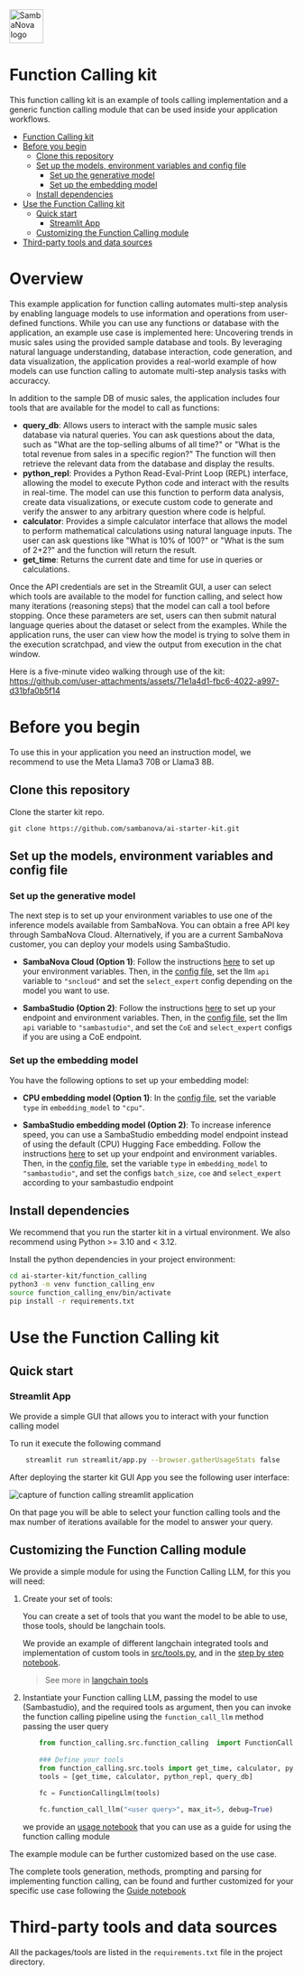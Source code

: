 
<a href="https://sambanova.ai/">
<picture>
 <source media="(prefers-color-scheme: dark)" srcset="../images/SambaNova-light-logo-1.png" height="60">
  <img alt="SambaNova logo" src="../images/SambaNova-dark-logo-1.png" height="60">
</picture>
</a>

# Function Calling kit

This function calling kit is an example of tools calling implementation and a generic function calling module that can be used inside your application workflows.
<!-- TOC -->

- [Function Calling kit](#function-calling-kit)
- [Before you begin](#before-you-begin)
    - [Clone this repository](#clone-this-repository)
    - [Set up the models, environment variables and config file](#set-up-the-models-environment-variables-and-config-file)
        - [Set up the generative model](#set-up-the-generative-model)
        - [Set up the embedding model](#set-up-the-embedding-model)
    - [Install dependencies](#install-dependencies)
- [Use the Function Calling kit](#use-the-function-calling-kit)
    - [Quick start](#quick-start)
        - [Streamlit App](#streamlit-app)
    - [Customizing the Function Calling module](#customizing-the-function-calling-module)
- [Third-party tools and data sources](#third-party-tools-and-data-sources)

<!-- /TOC -->
<!-- /TOC -->
# Overview

This example application for function calling automates multi-step analysis by enabling language models to use information and operations from user-defined functions. While you can use any functions or database with the application, an example use case is implemented here: Uncovering trends in music sales using the provided sample database and tools. By leveraging natural language understanding, database interaction, code generation, and data visualization, the application provides a real-world example of how models can use function calling to automate multi-step analysis tasks with accuraccy.

In addition to the sample DB of music sales, the application includes four tools that are available for the model to call as functions:

- **query_db**: Allows users to interact with the sample music sales database via natural queries. You can ask questions about the data, such as "What are the top-selling albums of all time?" or "What is the total revenue from sales in a specific region?" The function will then retrieve the relevant data from the database and display the results.
- **python_repl**: Provides a Python Read-Eval-Print Loop (REPL) interface, allowing the model to execute Python code and interact with the results in real-time. The model can use this function to perform data analysis, create data visualizations, or execute custom code to generate and verify the answer to any arbitrary question where code is helpful.
- **calculator**: Provides a simple calculator interface that allows the model to perform mathematical calculations using natural language inputs. The user can ask questions like "What is 10% of 100?" or "What is the sum of 2+2?" and the function will return the result.
- **get_time**: Returns the current date and time for use in queries or calculations.

Once the API credentials are set in the Streamlit GUI, a user can select which tools are available to the model for function calling, and select how many iterations (reasoning steps) that the model can call a tool before stopping. Once these parameters are set, users can then submit natural language queries about the dataset or select from the examples. While the application runs, the user can view how the model is trying to solve them in the execution scratchpad, and view the output from execution in the chat window.

Here is a five-minute video walking through use of the kit:
https://github.com/user-attachments/assets/71e1a4d1-fbc6-4022-a997-d31bfa0b5f14


# Before you begin

To use this in your application you need an instruction model, we recommend to use the Meta Llama3 70B or Llama3 8B. 

## Clone this repository

Clone the starter kit repo.
```
git clone https://github.com/sambanova/ai-starter-kit.git
```
## Set up the models, environment variables and config file

### Set up the generative model

The next step is to set up your environment variables to use one of the inference models available from SambaNova. You can obtain a free API key through SambaNova Cloud. Alternatively, if you are a current SambaNova customer, you can deploy your models using SambaStudio.

- **SambaNova Cloud (Option 1)**: Follow the instructions [here](../README.md#use-sambanova-cloud-option-1) to set up your environment variables.
    Then, in the [config file](./config.yaml), set the llm `api` variable to `"sncloud"` and set the `select_expert` config depending on the model you want to use.

- **SambaStudio (Option 2)**: Follow the instructions [here](../README.md#use-sambastudio-option-2) to set up your endpoint and environment variables.
    Then, in the [config file](./config.yaml), set the llm `api` variable to `"sambastudio"`, and set the `CoE` and `select_expert` configs if you are using a CoE endpoint.

### Set up the embedding model

You have the following options to set up your embedding model:

* **CPU embedding model (Option 1)**: In the [config file](./config.yaml), set the variable `type` in `embedding_model` to `"cpu"`.

* **SambaStudio embedding model (Option 2)**: To increase inference speed, you can use a SambaStudio embedding model endpoint instead of using the default (CPU) Hugging Face embedding. Follow the instructions [here](../README.md#use-sambastudio-embedding-option-2) to set up your endpoint and environment variables. Then, in the [config file](./config.yaml), set the variable `type` in `embedding_model` to `"sambastudio"`, and set the configs `batch_size`, `coe` and `select_expert` according to your sambastudio endpoint

## Install dependencies

We recommend that you run the starter kit in a virtual environment. We also recommend using Python >= 3.10 and < 3.12.

Install the python dependencies in your project environment:

```bash
cd ai-starter-kit/function_calling
python3 -m venv function_calling_env
source function_calling_env/bin/activate
pip install -r requirements.txt
```

# Use the Function Calling kit

## Quick start

### Streamlit App

We provide a simple GUI that allows you to interact with your function calling model

To run it execute the following command 

```bash
    streamlit run streamlit/app.py --browser.gatherUsageStats false 
```

After deploying the starter kit GUI App you see the following user interface:

![capture of function calling streamlit application](./docs/function_calling_app.png)

On that page you will be able to select your function calling tools and the max number of iterations available for the model to answer your query.

## Customizing the Function Calling module

We provide a simple module for using the Function Calling LLM, for this you will need:

1. Create your set of tools:

    You can create a set of tools that you want the model to be able to use, those tools, should be langchain tools.

    We provide an example of different langchain integrated tools and implementation of custom tools in [src/tools.py](src/tools.py), and in the [step by step notebook](./notebooks/function_calling_guide.ipynb).

    > See more in [langchain tools](https://python.langchain.com/v0.1/docs/modules/tools/)

2. Instantiate your Function calling LLM, passing the model to use (Sambastudio), and the required tools as argument, then you can invoke the function calling pipeline using the `function_call_llm` method passing the user query

    ``` python
        from function_calling.src.function_calling  import FunctionCallingLlm
        
        ### Define your tools
        from function_calling.src.tools import get_time, calculator, python_repl, query_db
        tools = [get_time, calculator, python_repl, query_db]

        fc = FunctionCallingLlm(tools)

        fc.function_call_llm("<user query>", max_it=5, debug=True)
    ```

    we provide an [usage notebook](notebooks/usage.ipynb) that you can use as a guide for using the function calling module

The example module can be further customized based on the use case.

The complete tools generation, methods, prompting and parsing for implementing function calling, can be found and further customized for your specific use case following the [Guide notebook](./notebooks/function_calling_guide.ipynb)  

# Third-party tools and data sources

All the packages/tools are listed in the `requirements.txt` file in the project directory. 
